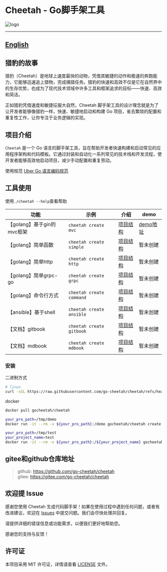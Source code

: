 
# Cheetah - Go脚手架工具

![logo](logo/logo.png)

---
[English](README_en.md)
---

## 猎豹的故事

猎豹（Cheetah）是地球上速度最快的动物，凭借其敏捷的动作和极速的奔跑能力，它能够迅速追上猎物，完成捕猎任务。猎豹的快速和高效不仅是它在自然界中的生存优势，也成为了现代技术领域中许多工具和框架追求的目标——快速、高效和简洁。

正如猎豹凭借速度和敏捷征服大自然，Cheetah 脚手架工具的设计理念就是为了让开发者能够像猎豹一样，快速、敏捷地启动和构建 Go 项目，省去繁琐的配置和重复性工作，让你专注于业务逻辑的实现。

## 项目介绍

`Cheetah` 是一个 Go 语言的脚手架工具，旨在帮助开发者快速构建和启动常见的应用程序架构和代码模板。它通过封装和自动化一系列常见的技术栈和开发流程，使开发者能够高效地启动项目，减少手动配置和重复劳动。

使用规范 [Uber Go 语言编码规范](https://github.com/xxjwxc/uber_go_guide_cn)

## 工具使用

使用`./cheetah --help`查看帮助

|功能|示例|介绍|demo|
|---|---|---|---|
|【golang】基于gin的mvc框架|`cheetah create mvc`|[项目结构](./docs/mvc.md)|[demo地址](https://github.com/go-cheetah/mvc-demo)|
|【golang】简单函数|`cheetah create simple`|[项目结构](./docs/simple.md)|暂未创建|
|【golang】简单http|`cheetah create http`|[项目结构](./docs/http.md)|暂未创建|
|【golang】简单grpc-go|`cheetah create grpc`|[项目结构](./docs/grpc-go.md)|暂未创建|
|【golang】命令行方式|`cheetah create command`|[项目结构](./docs/command.md)|暂未创建|
|【ansible】基于shell|`cheetah create ansible`|[项目结构](./docs/ansible.md)|暂未创建|
|【文档】gitbook|`cheetah create gitbook`|[项目结构](./docs/gitbook.md)|暂未创建|
|【文档】mdbook|`cheetah create mdbook`|[项目结构](./docs/mdbook.md)|暂未创建|

### 安装

二进制方式

```bash
# linux
curl -sSL https://raw.githubusercontent.com/go-cheetah/cheetah/refs/heads/main/install.sh | bash
```

docker

```bash
docker pull gocheetah/cheetah

your_pro_path=/tmp/demo
docker run -it --rm -v ${your_pro_path}:/demo gocheetah/cheetah create mvc 

your_pro_path=/tmp/test
your_project_name=test
docker run -it --rm -v ${your_pro_path}:/${your_project_name} gocheetah/cheetah create mvc -n $your_project_name
```

## gitee和github仓库地址

> github: https://github.com/go-cheetah/cheetah  
> gitee: https://gitee.com/go-cheetah/cheetah  

## 欢迎提 Issue

感谢您使用 Cheetah 生成代码脚手架！如果在使用过程中遇到任何问题，或者有改进建议，欢迎在 [Issues](https://github.com/go-cheetah/cheetah/issues) 中提交问题。我们会尽快处理并回复。

请提供详细的错误信息或功能需求，以便我们更好地帮助您。

感谢您的支持与反馈！

## 许可证

本项目采用 MIT 许可证，详情请查看 [LICENSE](LICENSE) 文件。
